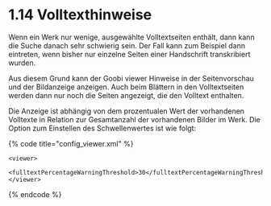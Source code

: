 # 1.14 Volltexthinweise

Wenn ein Werk nur wenige, ausgewählte Volltextseiten enthält, dann kann die Suche danach sehr schwierig sein. Der Fall kann zum Beispiel dann eintreten, wenn bisher nur einzelne Seiten einer Handschrift transkribiert wurden.

Aus diesem Grund kann der Goobi viewer Hinweise in der Seitenvorschau und der Bildanzeige anzeigen. Auch beim Blättern in den Volltextseiten werden dann nur noch die Seiten angezeigt, die den Volltext enthalten.

Die Anzeige ist abhängig von dem prozentualen Wert der vorhandenen Volltexte in Relation zur Gesamtanzahl der vorhandenen Bilder im Werk. Die Option zum Einstellen des Schwellenwertes ist wie folgt:

{% code title="config\_viewer.xml" %}
```markup
<viewer>
    <fulltextPercentageWarningThreshold>30</fulltextPercentageWarningThreshold>
</viewer>
```
{% endcode %}



